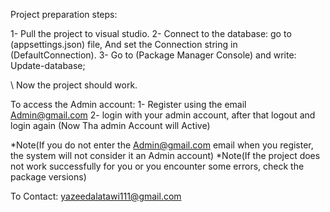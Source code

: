Project preparation steps:

1- Pull the project to visual studio.
2- Connect to the database: go to (appsettings.json) file, And set the Connection string in (DefaultConnection).
3- Go to (Package Manager Console) and write: Update-database;

\\ Now the project should work.

To access the Admin account:
1- Register using the email Admin@gmail.com
2- login with your admin account, after that logout and login again (Now Tha admin Account will Active)

*Note(If you do not enter the Admin@gmail.com email when you register, the system will not consider it an Admin account)
*Note(If the project does not work successfully for you or you encounter some errors, check the package versions)

To Contact: yazeedalatawi111@gmail.com

